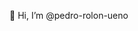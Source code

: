 👋 Hi, I’m @pedro-rolon-ueno


<!---
pedro-rolon-ueno/pedro-rolon-ueno is a ✨ special ✨ repository because its `README.md` (this file) appears on your GitHub profile.
You can click the Preview link to take a look at your changes.
--->
